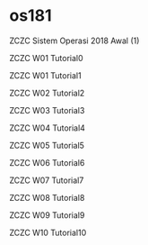 # os181
ZCZC Sistem Operasi 2018 Awal (1)

ZCZC W01 Tutorial0

ZCZC W01 Tutorial1

ZCZC W02 Tutorial2

ZCZC W03 Tutorial3

ZCZC W04 Tutorial4

ZCZC W05 Tutorial5

ZCZC W06 Tutorial6

ZCZC W07 Tutorial7

ZCZC W08 Tutorial8

ZCZC W09 Tutorial9

ZCZC W10 Tutorial10
